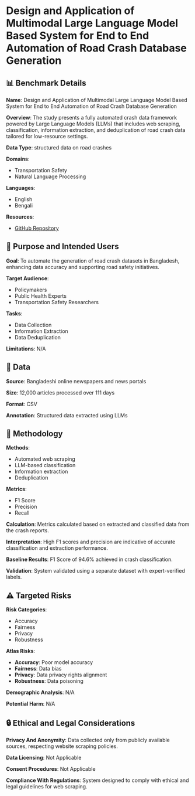 # Design and Application of Multimodal Large Language Model Based System for End to End Automation of Road Crash Database Generation

## 📊 Benchmark Details

**Name**: Design and Application of Multimodal Large Language Model Based System for End to End Automation of Road Crash Database Generation

**Overview**: The study presents a fully automated crash data framework powered by Large Language Models (LLMs) that includes web scraping, classification, information extraction, and deduplication of road crash data tailored for low-resource settings.

**Data Type**: structured data on road crashes

**Domains**:
- Transportation Safety
- Natural Language Processing

**Languages**:
- English
- Bengali

**Resources**:
- [GitHub Repository](https://github.com/user/repo)

## 🎯 Purpose and Intended Users

**Goal**: To automate the generation of road crash datasets in Bangladesh, enhancing data accuracy and supporting road safety initiatives.

**Target Audience**:
- Policymakers
- Public Health Experts
- Transportation Safety Researchers

**Tasks**:
- Data Collection
- Information Extraction
- Data Deduplication

**Limitations**: N/A

## 💾 Data

**Source**: Bangladeshi online newspapers and news portals

**Size**: 12,000 articles processed over 111 days

**Format**: CSV

**Annotation**: Structured data extracted using LLMs

## 🔬 Methodology

**Methods**:
- Automated web scraping
- LLM-based classification
- Information extraction
- Deduplication

**Metrics**:
- F1 Score
- Precision
- Recall

**Calculation**: Metrics calculated based on extracted and classified data from the crash reports.

**Interpretation**: High F1 scores and precision are indicative of accurate classification and extraction performance.

**Baseline Results**: F1 Score of 94.6% achieved in crash classification.

**Validation**: System validated using a separate dataset with expert-verified labels.

## ⚠️ Targeted Risks

**Risk Categories**:
- Accuracy
- Fairness
- Privacy
- Robustness

**Atlas Risks**:
- **Accuracy**: Poor model accuracy
- **Fairness**: Data bias
- **Privacy**: Data privacy rights alignment
- **Robustness**: Data poisoning

**Demographic Analysis**: N/A

**Potential Harm**: N/A

## 🔒 Ethical and Legal Considerations

**Privacy And Anonymity**: Data collected only from publicly available sources, respecting website scraping policies.

**Data Licensing**: Not Applicable

**Consent Procedures**: Not Applicable

**Compliance With Regulations**: System designed to comply with ethical and legal guidelines for web scraping.
